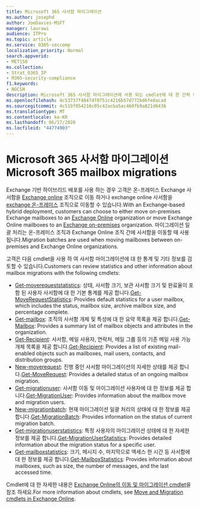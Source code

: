 ```yaml
---
title: Microsoft 365 사서함 마이그레이션
ms.author: josephd
author: JoeDavies-MSFT
manager: laurawi
audience: ITPro
ms.topic: article
ms.service: O365-seccomp
localization_priority: Normal
search.appverid:
- MET150
ms.collection:
- Strat_O365_IP
- M365-security-compliance
f1.keywords:
- NOCSH
description: Microsoft 365 사서함 마이그레이션에 사용 되는 cmdlet에 대 한 간략 한 요약입니다.
ms.openlocfilehash: 4c53737f4047df0751c4216b57d772bd6fe8acad
ms.sourcegitcommit: 4c519f054216c05c42acba5ac460fb9a821d6436
ms.translationtype: MT
ms.contentlocale: ko-KR
ms.lasthandoff: 06/17/2020
ms.locfileid: "44774903"
---
```

# <a name="microsoft-365-mailbox-migrations"></a><span data-ttu-id="1f4a2-103">Microsoft 365 사서함 마이그레이션</span><span class="sxs-lookup"><span data-stu-id="1f4a2-103">Microsoft 365 mailbox migrations</span></span>

<span data-ttu-id="1f4a2-104">Exchange 기반 하이브리드 배포를 사용 하는 경우 고객은 온-프레미스 Exchange 사서함을 [Exchange online](https://docs.microsoft.com/Exchange/exchange-online) 조직으로 이동 하거나 exchange online 사서함을 [exchange 온-프레미스](https://docs.microsoft.com/Exchange/exchange-server) 조직으로 이동할 수 있습니다.</span><span class="sxs-lookup"><span data-stu-id="1f4a2-104">With an Exchange-based hybrid deployment, customers can choose to either move on-premises Exchange mailboxes to an [Exchange Online](https://docs.microsoft.com/Exchange/exchange-online) organization or move Exchange Online mailboxes to an [Exchange on-premises](https://docs.microsoft.com/Exchange/exchange-server) organization.</span></span> <span data-ttu-id="1f4a2-105">마이그레이션 일괄 처리는 온-프레미스 조직과 Exchange Online 조직 간에 사서함을 이동할 때 사용 됩니다.</span><span class="sxs-lookup"><span data-stu-id="1f4a2-105">Migration batches are used when moving mailboxes between on-premises and Exchange Online organizations.</span></span>

<span data-ttu-id="1f4a2-106">고객은 다음 cmdlet을 사용 하 여 사서함 마이그레이션에 대 한 통계 및 기타 정보를 검토할 수 있습니다.</span><span class="sxs-lookup"><span data-stu-id="1f4a2-106">Customers can review statistics and other information about mailbox migrations with the following cmdlets:</span></span>

- <span data-ttu-id="1f4a2-107">[Get-moverequeststatistics](https://docs.microsoft.com/powershell/module/exchange/move-and-migration/Get-MoveRequestStatistics?view=exchange-ps): 상태, 사서함 크기, 보관 사서함 크기 및 완료율이 포함 된 사용자 사서함에 대 한 기본 통계를 제공 합니다.</span><span class="sxs-lookup"><span data-stu-id="1f4a2-107">[Get-MoveRequestStatistics](https://docs.microsoft.com/powershell/module/exchange/move-and-migration/Get-MoveRequestStatistics?view=exchange-ps): Provides default statistics for a user mailbox, which includes the status, mailbox size, archive mailbox size, and percentage complete.</span></span>
- <span data-ttu-id="1f4a2-108">[Get-mailbox](https://docs.microsoft.com/powershell/module/exchange/mailboxes/Get-Mailbox?view=exchange-ps
): 조직의 사서함 개체 및 특성에 대 한 요약 목록을 제공 합니다.</span><span class="sxs-lookup"><span data-stu-id="1f4a2-108">[Get-Mailbox](https://docs.microsoft.com/powershell/module/exchange/mailboxes/Get-Mailbox?view=exchange-ps
): Provides a summary list of mailbox objects and attributes in the organization.</span></span>
- <span data-ttu-id="1f4a2-109">[Get-Recipient](https://docs.microsoft.com/powershell/module/exchange/users-and-groups/Get-Recipient?view=exchange-ps): 사서함, 메일 사용자, 연락처, 메일 그룹 등의 기존 메일 사용 가능 개체 목록을 제공 합니다.</span><span class="sxs-lookup"><span data-stu-id="1f4a2-109">[Get-Recipient](https://docs.microsoft.com/powershell/module/exchange/users-and-groups/Get-Recipient?view=exchange-ps): Provides a list of existing mail-enabled objects such as mailboxes, mail users, contacts, and distribution groups.</span></span>
- <span data-ttu-id="1f4a2-110">[New-moverequest](https://docs.microsoft.com/powershell/module/exchange/move-and-migration/Get-MoveRequest?view=exchange-ps): 진행 중인 사서함 마이그레이션의 자세한 상태를 제공 합니다.</span><span class="sxs-lookup"><span data-stu-id="1f4a2-110">[Get-MoveRequest](https://docs.microsoft.com/powershell/module/exchange/move-and-migration/Get-MoveRequest?view=exchange-ps): Provides a detailed status of an ongoing mailbox migration.</span></span>
- <span data-ttu-id="1f4a2-111">[Get-migrationuser](https://docs.microsoft.com/powershell/module/exchange/move-and-migration/Get-MigrationUser?view=exchange-ps): 사서함 이동 및 마이그레이션 사용자에 대 한 정보를 제공 합니다.</span><span class="sxs-lookup"><span data-stu-id="1f4a2-111">[Get-MigrationUser](https://docs.microsoft.com/powershell/module/exchange/move-and-migration/Get-MigrationUser?view=exchange-ps): Provides information about the mailbox move and migration users.</span></span>
- <span data-ttu-id="1f4a2-112">[New-migrationbatch](https://docs.microsoft.com/powershell/module/exchange/move-and-migration/Get-MigrationBatch?view=exchange-ps): 현재 마이그레이션 일괄 처리의 상태에 대 한 정보를 제공 합니다.</span><span class="sxs-lookup"><span data-stu-id="1f4a2-112">[Get-MigrationBatch](https://docs.microsoft.com/powershell/module/exchange/move-and-migration/Get-MigrationBatch?view=exchange-ps): Provides information on the status of current migration batch.</span></span>
- <span data-ttu-id="1f4a2-113">[Get-migrationuserstatistics](https://docs.microsoft.com/powershell/module/exchange/move-and-migration/Get-MigrationUserStatistics?view=exchange-ps): 특정 사용자의 마이그레이션 상태에 대 한 자세한 정보를 제공 합니다.</span><span class="sxs-lookup"><span data-stu-id="1f4a2-113">[Get-MigrationUserStatistics](https://docs.microsoft.com/powershell/module/exchange/move-and-migration/Get-MigrationUserStatistics?view=exchange-ps): Provides detailed information about the migration status for a specific user.</span></span>
- <span data-ttu-id="1f4a2-114">[Get-mailboxstatistics](https://docs.microsoft.com/powershell/module/exchange/mailboxes/Get-MailboxStatistics?view=exchange-ps): 크기, 메시지 수, 마지막으로 액세스 한 시간 등 사서함에 대 한 정보를 제공 합니다.</span><span class="sxs-lookup"><span data-stu-id="1f4a2-114">[Get-MailboxStatistics](https://docs.microsoft.com/powershell/module/exchange/mailboxes/Get-MailboxStatistics?view=exchange-ps): Provides information about mailboxes, such as size, the number of messages, and the last accessed time.</span></span>

<span data-ttu-id="1f4a2-115">Cmdlet에 대 한 자세한 내용은 [Exchange Online의 이동 및 마이그레이션 cmdlet](https://docs.microsoft.com/powershell/exchange/exchange-online/exchange-online-powershell?view=exchange-ps)을 참조 하세요.</span><span class="sxs-lookup"><span data-stu-id="1f4a2-115">For more information about cmdlets, see [Move and Migration cmdlets in Exchange Online](https://docs.microsoft.com/powershell/exchange/exchange-online/exchange-online-powershell?view=exchange-ps).</span></span>
